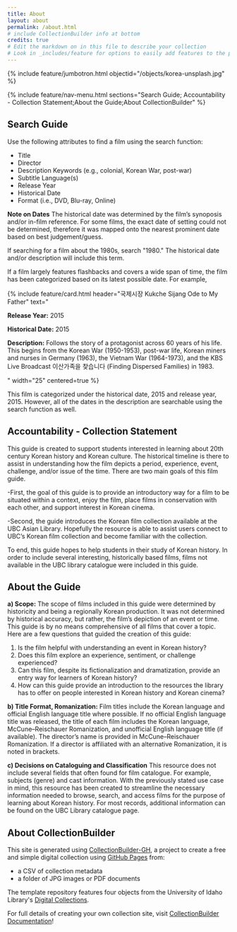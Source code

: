 ```yaml
---
title: About
layout: about
permalink: /about.html
# include CollectionBuilder info at bottom
credits: true
# Edit the markdown on in this file to describe your collection
# Look in _includes/feature for options to easily add features to the page
---
```


{% include feature/jumbotron.html objectid="/objects/korea-unsplash.jpg" %}

{% include feature/nav-menu.html sections="Search Guide; Accountability - Collection Statement;About the Guide;About CollectionBuilder" %}

## Search Guide
Use the following attributes to find a film using the search function:
- Title	
- Director 	
- Description Keywords (e.g., colonial, Korean War, post-war)
- Subtitle Language(s)
- Release Year
- Historical Date
- Format (i.e., DVD, Blu-ray, Online)

**Note on Dates**
The historical date was determined by the film’s synoposis and/or in-film reference. For some films, the exact date of setting could not be determined, therefore it was mapped onto the nearest prominent date based on best judgement/guess.

If searching for a film about the 1980s, search "1980." The historical date and/or description will include this term.

If a film largely features flashbacks and covers a wide span of time, the film has been categorized based on its latest possible date. For example,

{% include feature/card.html header="국제시장 Kukche Sijang Ode to My Father" 
text="<p>**Release Year:** 2015</p> <p>**Historical Date:** 2015</p> <p>**Description:** Follows the story of a protagonist across 60 years of his life. This begins from the Korean War (1950-1953), post-war life, Korean miners and nurses in Germany (1963), the Vietnam War (1964-1973), and the KBS Live Broadcast 이산가족을 찾습니다 (Finding Dispersed Families) in 1983.</p>" width="25" centered=true %}

This film is categorized under the historical date, 2015 and release year, 2015. However, all of the dates in the description are searchable using the search function as well.
## Accountability - Collection Statement
This guide is created to support students interested in learning about 20th century Korean history and Korean culture. The historical timeline is there to assist in understanding how the film depicts a period, experience, event, challenge, and/or issue of the time. There are two main goals of this film guide. 

-First, the goal of this guide is to provide an introductory way for a film to be situated within a context, enjoy the film, place films in conservation with each other, and support interest in Korean cinema.

-Second, the guide introduces the Korean film collection available at the UBC Asian Library. Hopefully the resource is able to assist users connect to UBC’s Korean film collection and become familiar with the collection. 

To end, this guide hopes to help students in their study of Korean history. In order to include several interesting, historically based films, films not available in the UBC library catalogue were included in this guide.

## About the Guide

**a) Scope:** 
The scope of films included in this guide were determined by historicity and being a regionally Korean production. It was not determined by historical accuracy, but rather, the film’s depiction of an event or time. This guide is by no means comprehensive of all films that cover a topic. Here are a few questions that guided the creation of this guide:	 
1. Is the film helpful with understanding an event in Korean history?
2. Does this film explore an experience, sentiment, or challenge experienced? 
3. Can this film, despite its fictionalization and dramatization, provide an entry way for learners of Korean history? 
4. How can this guide provide an introduction to the resources the library has to offer on people interested in Korean history and Korean cinema? 

**b) Title Format, Romanization:** 
Film titles include the Korean language and official English language title where possible. If no official English language title was released, the title of each film includes the Korean language, McCune–Reischauer Romanization, and unofficial English language title (if available). 
The director’s name is provided in McCune–Reischauer Romanization. If a director is affiliated with an alternative Romanization, it is noted in brackets.

**c) Decisions on Cataloguing and Classification**
This resource does not include several fields that often found for film catalogue. For example, subjects (genre) and cast information. With the previously stated use case in mind, this resource has been created to streamline the necessary information needed to browse, search, and access films for the purpose of learning about Korean history. For most records, additional information can be found on the UBC Library catalogue page. 


## About CollectionBuilder

This site is generated using [CollectionBuilder-GH](https://collectionbuilding.github.io/gh/), a project to create a free and simple digital collection using [GitHub Pages](https://pages.github.com/) from: 

- a CSV of collection metadata
- a folder of JPG images or PDF documents

The template repository features four objects from the University of Idaho Library's [Digital Collections](https://www.lib.uidaho.edu/digital). 

For full details of creating your own collection site, visit [CollectionBuilder Documentation](https://collectionbuilder.github.io/cb-docs/)!

